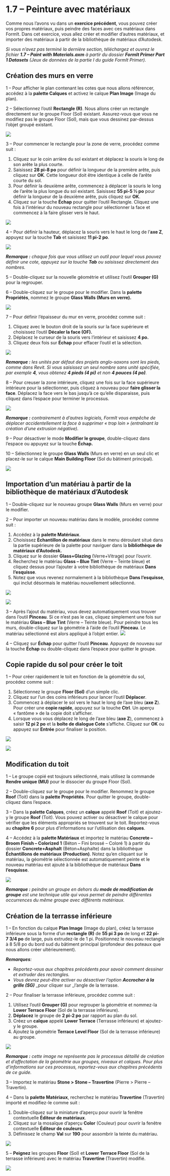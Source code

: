 # 1.7 – Peinture avec matériaux

Comme nous l’avons vu dans un **exercice précédent**, vous pouvez créer vos propres matériaux, puis peindre des faces avec ces matériaux dans FormIt. Dans cet exercice, vous allez créer et modifier d’autres matériaux, et importer des matériaux à partir de la bibliothèque de matériaux d’Autodesk.

_Si vous n’avez pas terminé la dernière section, téléchargez et ouvrez le fichier_ _**1.7 – Paint with Materials.axm**_ _à partir du dossier_ _**FormIt Primer Part 1 Datasets** (Jeux de données de la partie I du guide FormIt Primer)._

## **Création des murs en verre**

1 – Pour afficher le plan contenant les cotes que nous allons référencer, accédez à la **palette Calques** et activez le calque **Plan Image** (Image du plan).

2 – Sélectionnez l’outil **Rectangle \(R\)**. Nous allons créer un rectangle directement sur le groupe Floor (Sol) existant. Assurez-vous que vous ne modifiez pas le groupe Floor (Sol), mais que vous dessinez par-dessus l’objet groupé existant.

![](../../.gitbook/assets/0%20%283%29.png)

3 – Pour commencer le rectangle pour la zone de verre, procédez comme suit :

1. Cliquez sur le coin arrière du sol existant et déplacez la souris le long de son arête la plus courte.
2. Saisissez **28 pi-8 po** pour définir la longueur de la première arête, puis cliquez sur **OK**. Cette longueur doit être identique à celle de l’arête courte du sol.
3. Pour définir la deuxième arête, commencez à déplacer la souris le long de l’arête la plus longue du sol existant. Saisissez **55 pi-5 ½ po** pour définir la longueur de la deuxième arête, puis cliquez sur **OK**.
4. Cliquez sur la touche **Échap** pour quitter l’outil Rectangle. Cliquez une fois à l’intérieur du nouveau rectangle pour sélectionner la face et commencez à la faire glisser vers le haut.

![](../../.gitbook/assets/1%20%283%29.png)

4 – Pour définir la hauteur, déplacez la souris vers le haut le long de l’**axe Z**, appuyez sur la touche **Tab** et saisissez **11 pi-2 po**.

![](../../.gitbook/assets/2%20%284%29.png)

_**Remarque :**_ _chaque fois que vous utilisez un outil pour lequel vous pouvez définir une cote, appuyez sur la touche_ _**Tab**_ _ou saisissez directement des nombres._

5 – Double-cliquez sur la nouvelle géométrie et utilisez l’outil **Grouper (G\)** pour la regrouper.

6 – Double-cliquez sur le groupe pour le modifier. Dans la **palette Propriétés**, nommez le groupe **Glass Walls (Murs en verre).**

![](../../.gitbook/assets/3%20%283%29.png)

7 – Pour définir l’épaisseur du mur en verre, procédez comme suit :

1. Cliquez avec le bouton droit de la souris sur la face supérieure et choisissez l’outil **Décaler la face \(OF\).**
2. Déplacez le curseur de la souris vers l’intérieur et saisissez **4 po.**
3. Cliquez deux fois sur **Échap** pour effacer l’outil et la sélection.

![](../../.gitbook/assets/4%20%2817%29.png)

​_**Remarque :**_ _les unités par défaut des projets anglo-saxons sont les pieds, comme dans Revit. Si vous saisissez un seul nombre sans unité spécifiée, par exemple_ _**4**, vous obtenez_ _**4 pieds \(4 pi\)**_ _et non_ _**4 pouces \(4 po\)**._

8 – Pour creuser la zone intérieure, cliquez une fois sur la face supérieure intérieure pour la sélectionner, puis cliquez à nouveau pour **faire glisser la face**. Déplacez la face vers le bas jusqu’à ce qu’elle disparaisse, puis cliquez dans l’espace pour terminer le processus.

![](../../.gitbook/assets/5%20%2812%29.png)

_**Remarque :**_ _contrairement à d’autres logiciels, FormIt vous empêche de déplacer accidentellement la face à supprimer « trop loin » (entraînant la création d’une extrusion négative)._

9 – Pour désactiver le mode **Modifier le groupe**, double-cliquez dans l’espace ou appuyez sur la touche **Échap.**

10 – Sélectionnez le groupe **Glass Walls** (Murs en verre) en un seul clic et placez-le sur le calque **Main Building Floor** (Sol du bâtiment principal).

![](../../.gitbook/assets/6%20%2813%29.png)

## **Importation d’un matériau à partir de la bibliothèque de matériaux d’Autodesk**

1 – Double-cliquez sur le nouveau groupe **Glass Walls** (Murs en verre) pour le modifier.

2 – Pour importer un nouveau matériau dans le modèle, procédez comme suit :

1. Accédez à la **palette Matériaux**.
2. Choisissez **Échantillon de matériaux** dans le menu déroulant situé dans la partie supérieure de la palette pour naviguer dans la **bibliothèque de matériaux d’Autodesk.** ​
3. Cliquez sur le dossier **Glass+Glazing** (Verre+Vitrage) pour l’ouvrir.
4. Recherchez le matériau **Glass – Blue Tint** (Verre – Teinte bleue) et cliquez dessus pour l’ajouter à votre bibliothèque de matériaux **Dans l’esquisse**.
5. Notez que vous revenez normalement à la bibliothèque **Dans l’esquisse**, qui inclut désormais le matériau nouvellement sélectionné.

![](../../.gitbook/assets/7%20%288%29.png)

![](../../.gitbook/assets/8%20%288%29.png)

3 – Après l’ajout du matériau, vous devez automatiquement vous trouver dans l’outil **Pinceau**. Si ce n’est pas le cas, cliquez simplement une fois sur le matériau **Glass – Blue Tint** (Verre – Teinte bleue). Pour peindre tous les murs, double-cliquez sur la géométrie à l’aide de l’outil **Pinceau**. Le matériau sélectionné est alors appliqué à l’objet entier. ![](../../.gitbook/assets/9%20%281%29.png)​

4 – Cliquez sur **Échap** pour quitter l’outil **Pinceau**. Appuyez de nouveau sur la touche **Échap** ou double-cliquez dans l’espace pour quitter le groupe.

## **Copie rapide du sol pour créer le toit**

1 – Pour créer rapidement le toit en fonction de la géométrie du sol, procédez comme suit :

1. Sélectionnez le groupe **Floor (Sol)** d’un simple clic.
2. Cliquez sur l’un des coins inférieurs pour lancer l’outil **Déplacer**.
3. Commencez à déplacer le sol vers le haut le long de l’axe bleu \(**axe Z**\). Pour créer une **copie rapide**, appuyez sur la touche **Ctrl**. Un aperçu « fantôme » de la copie doit s’afficher​. 
4. Lorsque vous vous déplacez le long de l’axe bleu \(**axe Z**\), commencez à saisir **12 pi 2 po** et la **boîte de dialogue Cote** s’affiche. Cliquez sur **OK** ou appuyez sur **Entrée** pour finaliser la position.

![](../../.gitbook/assets/10%20%281%29.png)

![](../../.gitbook/assets/11%20%281%29.png)

## **Modification du toit**

1 – Le groupe copié est toujours sélectionné, mais utilisez la commande **Rendre unique \(MU\)** pour le dissocier du groupe Floor (Sol).

2 – Double-cliquez sur le groupe pour le modifier. Renommez le groupe **Roof** (Toit) dans la **palette Propriétés**. Pour quitter le groupe, double-cliquez dans l’espace.

3 – Dans la **palette Calques**, créez un **calque** appelé **Roof** (Toit) et ajoutez-y le groupe **Roof** (Toit). Vous pouvez activer ou désactiver le calque pour vérifier que les éléments appropriés se trouvent sur le toit. Reportez-vous au **chapitre 6** pour plus d’informations sur l’utilisation des **calques**.

4 – Accédez à la **palette Matériaux** et importez le matériau **Concrete – Broom Finish – Colorized 1** (Béton – Fini brossé – Coloré 1) à partir du dossier **Concrete+Asphalt** (Béton+Asphalte) dans la bibliothèque **Échantillons de matériaux** **\(Production\)**. Notez qu’en cliquant sur le matériau, la géométrie sélectionnée est automatiquement peinte et le nouveau matériau est ajouté à la bibliothèque de matériaux **Dans l’esquisse**.

![](../../.gitbook/assets/12.jpeg)

_**Remarque :**_ _peindre un groupe en dehors du_ _**mode de modification de groupe**_ _est une technique utile qui vous permet de peindre différentes occurrences du même groupe avec différents matériaux._

## **Création de la terrasse inférieure**

1 – En fonction du calque **Plan Image** (Image du plan), créez la terrasse inférieure sous la forme d’un **rectangle \(R\)** de **55 pi 3 po** de long et **22 pi-7 3/4 po** de large, puis extrudez-le de 1 pi. Positionnez le nouveau rectangle à 8 5/8 po du bord sud du bâtiment principal \(profondeur des poteaux que nous allons créer ultérieurement\).

_**Remarques**:_

* _Reportez-vous aux chapitres précédents pour savoir comment dessiner et extruder des rectangles._
* _Vous devrez peut-être activer ou désactiver l’option_ _**Accrocher à la grille \(SG\)**_ _pour cliquer sur _l’angle de la terrasse.

2 – Pour finaliser la terrasse inférieure, procédez comme suit :

1. Utilisez l’outil **Grouper \(G\)** pour regrouper la géométrie et nommez-la **Lower Terrace Floor** (Sol de la terrasse inférieure).
2. **Déplacez** le groupe de **2 pi-2 po** par rapport au plan du sol.
3. Créez un **calque** appelé **Lower Terrace** (Terrasse inférieure) et ajoutez-y le groupe.
4. Ajoutez la géométrie **Terrace Level Floor** (Sol de la terrasse inférieure) au groupe.

![](../../.gitbook/assets/13%20%281%29.png)

_**Remarque :**_ _cette image ne représente pas le processus détaillé de création et d’affectation de la géométrie aux groupes, niveaux et calques. Pour plus d’informations sur ces processus, reportez-vous aux chapitres précédents de ce guide._

3 – Importez le matériau **Stone > Stone – Travertine** (Pierre > Pierre – Travertin).

4 – Dans la **palette Matériaux**, recherchez le matériau **Travertine** (Travertin) importé et modifiez-le comme suit :

1. Double-cliquez sur la miniature d’aperçu pour ouvrir la fenêtre contextuelle **Éditeur de matériaux**.
2. Cliquez sur la mosaïque d’aperçu **Color** (Couleur) pour ouvrir la fenêtre contextuelle **Éditeur de couleurs**.
3. Définissez le champ **Val** sur **190** pour assombrir la teinte du matériau.

![](../../.gitbook/assets/14%20%282%29.png)

5 – **Peignez** les groupes **Floor** (Sol) et **Lower Terrace Floor** (Sol de la terrasse inférieure) avec le matériau **Travertine** (Travertin) modifié.

![](../../.gitbook/assets/15.jpeg)

